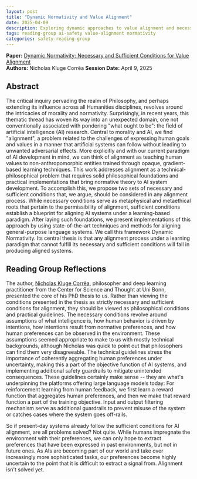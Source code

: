 ```yaml
---
layout: post
title: "Dynamic Normativity and Value Alignment"
date: 2025-04-09
description: Exploring dynamic approaches to value alignment and necessary conditions for robust AI safety
tags: reading-group ai-safety value-alignment normativity
categories: safety-reading-group
---
```


**Paper:** [Dynamic Normativity: Necessary and Sufficient Conditions for Value Alignment](https://arxiv.org/abs/2406.11039)  
**Authors:** Nicholas Kluge Corrêa 
**Session Date:** April 9, 2025

## Abstract

The critical inquiry pervading the realm of Philosophy, and perhaps extending its influence across all Humanities disciplines, revolves around the intricacies of morality and normativity. Surprisingly, in recent years, this thematic thread has woven its way into an unexpected domain, one not conventionally associated with pondering "what ought to be": the field of artificial intelligence (AI) research. Central to morality and AI, we find "alignment", a problem related to the challenges of expressing human goals and values in a manner that artificial systems can follow without leading to unwanted adversarial effects. More explicitly and with our current paradigm of AI development in mind, we can think of alignment as teaching human values to non-anthropomorphic entities trained through opaque, gradient-based learning techniques. This work addresses alignment as a technical-philosophical problem that requires solid philosophical foundations and practical implementations that bring normative theory to AI system development. To accomplish this, we propose two sets of necessary and sufficient conditions that, we argue, should be considered in any alignment process. While necessary conditions serve as metaphysical and metaethical roots that pertain to the permissibility of alignment, sufficient conditions establish a blueprint for aligning AI systems under a learning-based paradigm. After laying such foundations, we present implementations of this approach by using state-of-the-art techniques and methods for aligning general-purpose language systems. We call this framework Dynamic Normativity. Its central thesis is that any alignment process under a learning paradigm that cannot fulfill its necessary and sufficient conditions will fail in producing aligned systems.

## Reading Group Reflections

The author, [Nicholas Kluge Corrêa](https://nkluge-correa.github.io/), philosopher and deep learning practitioner from the Center for Science and Thought at Uni Bonn, presented the core of his PhD thesis to us. Rather than viewing the conditions presented in the thesis as strictly necessary and sufficient conditions for alignment, they should be viewed as philosophical conditions and practical guidelines.
The necessary conditions revolve around assumptions of what intelligence is, how human behavior is driven by intentions, how intentions result from normative preferences, and how human preferences can be observed in the environment.
These assumptions seemed appropriate to make to us with mostly technical backgrounds, although Nicholas was quick to point out that philosophers can find them very disagreeable.
The technical guidelines stress the importance of coherently aggregating human preferences under uncertainty, making this a part of the objective function of AI systems, and implementing additional safety guardrails to mitigate unintended consequences.
These guidelines certainly make sense -- they are what's underpinning the platforms offering large language models today: For reinforcement learning from human feedback, we first learn a reward function that aggregates human preferences, and then we make that reward function a part of the training objective. Input and output filtering mechanism serve as additional guardrails to prevent misuse of the system or catches cases where the system goes off-rails.

So if present-day systems already follow the sufficient conditions for AI alignment, are all problems solved? Not quite. While humans impregnate the environment with their preferences, we can only hope to extract preferences that have been expressed in past environments, but not in future ones. As AIs are becoming part of our world and take over increasingly more sophisticated tasks, our preferences become highly uncertain to the point that it is difficult to extract a signal from.
Alignment isn't solved yet. 